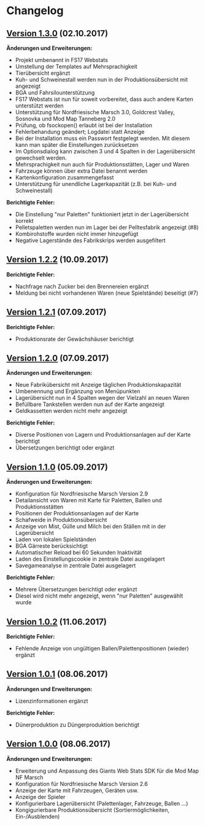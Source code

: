 # Changelog

## [Version 1.3.0](https://github.com/J0hnHawk/FS17_WebStats/releases/tag/v1.3.0) (02.10.2017)

**Änderungen und Erweiterungen:**
- Projekt umbenannt in FS17 Webstats
- Umstellung der Templates auf Mehrsprachigkeit
- Tierübersicht ergänzt
- Kuh- und Schweinestall werden nun in der Produktionsübersicht mit angezeigt
- BGA und Fahrsilounterstützung
- FS17 Webstats ist nun für soweit vorbereitet, dass auch andere Karten unterstützt werden
- Unterstützung für Nordfriesische Marsch 3.0, Goldcrest Valley, Sosnovka und Mod Map Tanneberg 2.0 
- Prüfung, ob fsockopen() erlaubt ist bei der Installation
- Fehlerbehandung geändert; Logdatei statt Anzeige
- Bei der Installation muss ein Passwort festgelegt werden. Mit diesem kann man später die Einstellungen zurücksetzen
- Im Optionsdialog kann zwischen 3 und 4 Spalten in der Lagerübersicht gewechselt werden.
- Mehrsprachigkeit nun auch für Produktionsstätten, Lager und Waren
- Fahrzeuge können über extra Datei benannt werden
- Kartenkonfiguration zusammengefasst
- Unterstützung für unendliche Lagerkapazität (z.B. bei Kuh- und Schweinestall)

**Berichtigte Fehler:**
- Die Einstellung "nur Paletten" funktioniert jetzt in der Lagerübersicht korrekt 
- Pelletspaletten werden nun im Lager bei der Pelltesfabrik angezeigt (#8)
- Kombirohstoffe wurden nicht immer hinzugefügt
- Negative Lagerstände des Fabrikskrips werden ausgefiltert

## [Version 1.2.2](https://github.com/J0hnHawk/FS17_NF_Marsch_WebStats/releases/tag/v1.2.2) (10.09.2017)

**Berichtigte Fehler:**
- Nachfrage nach Zucker bei den Brennereien ergänzt
- Meldung bei nicht vorhandenen Waren (neue Spielstände) beseitigt (#7)

## [Version 1.2.1](https://github.com/J0hnHawk/FS17_NF_Marsch_WebStats/releases/tag/v1.2.1) (07.09.2017)

**Berichtigte Fehler:**
- Produktionsrate der Gewächshäuser berichtigt

## [Version 1.2.0](https://github.com/J0hnHawk/FS17_NF_Marsch_WebStats/releases/tag/v1.2.0) (07.09.2017)

**Änderungen und Erweiterungen:**
- Neue Fabrikübersicht mit Anzeige täglichen Produktionskapazität
- Umbenennung und Ergänzung von Menüpunkten
- Lagerübersicht nun in 4 Spalten wegen der Vielzahl an neuen Waren
- Befüllbare Tankstellen werden nun auf der Karte angezeigt
- Geldkassetten werden nicht mehr angezeigt

**Berichtigte Fehler:**
- Diverse Positionen von Lagern und Produktionsanlagen auf der Karte berichtigt
- Übersetzungen berichtigt oder ergänzt

## [Version 1.1.0](https://github.com/J0hnHawk/FS17_NF_Marsch_WebStats/releases/tag/v1.1.0) (05.09.2017)

**Änderungen und Erweiterungen:**
- Konfiguration für Nordfriesische Marsch Version 2.9
- Detailansicht von Waren mit Karte für Paletten, Ballen und Produktionsstätten
- Positionen der Produktionsanlagen auf der Karte
- Schafweide in Produktionsübersicht
- Anzeige von Mist, Gülle und Milch bei den Ställen mit in der Lagerübersicht
- Laden von lokalen Spielständen
- BGA Gärreste berücksichtigt
- Automatischer Reload bei 60 Sekunden Inaktivität
- Laden des Einstellungscookie in zentrale Datei ausgelagert
- Savegameanalyse in zentrale Datei ausgelagert

**Berichtigte Fehler:**
- Mehrere Übersetzungen berichtigt oder ergänzt
- Diesel wird nicht mehr angezeigt, wenn "nur Paletten" ausgewählt wurde

## [Version 1.0.2](https://github.com/J0hnHawk/FS17_NF_Marsch_WebStats/releases/tag/v1.0.2) (11.06.2017)

**Berichtigte Fehler:**
- Fehlende Anzeige von ungültigen Ballen/Palettenpositionen (wieder) ergänzt 

## [Version 1.0.1](https://github.com/J0hnHawk/FS17_NF_Marsch_WebStats/releases/tag/v1.0.1) (08.06.2017)

**Änderungen und Erweiterungen:**
- Lizenzinformationen ergänzt 

**Berichtigte Fehler:**
- Dünerproduktion zu Düngerproduktion berichtigt


## [Version 1.0.0](https://github.com/J0hnHawk/FS17_NF_Marsch_WebStats/releases/tag/v1.0.0) (08.06.2017)

**Änderungen und Erweiterungen:**
- Erweiterung und Anpassung des Giants Web Stats SDK für die Mod Map NF Marsch
- Konfiguration für Nordfriesische Marsch Version 2.6
- Anzeige der Karte mit Fahrzeugen, Geräten usw.
- Anzeige der Spieler
- Konfigurierbare Lagerübersicht (Palettenlager, Fahrzeuge, Ballen ...)
- Kongigurierbare Produktionsübersicht (Sortiermöglichkeiten, Ein-/Ausblenden) 